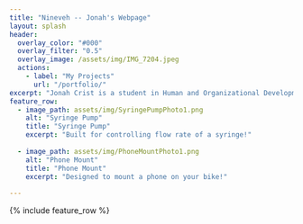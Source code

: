 ```yaml
---
title: "Nineveh -- Jonah's Webpage"
layout: splash
header:
  overlay_color: "#000"
  overlay_filter: "0.5"
  overlay_image: /assets/img/IMG_7204.jpeg
  actions:
    - label: "My Projects"
      url: "/portfolio/"
excerpt: "Jonah Crist is a student in Human and Organizational Development with a passion for technology and design"
feature_row:
  - image_path: assets/img/SyringePumpPhoto1.png
    alt: "Syringe Pump"
    title: "Syringe Pump"
    excerpt: "Built for controlling flow rate of a syringe!"
    
  - image_path: assets/img/PhoneMountPhoto1.png
    alt: "Phone Mount"
    title: "Phone Mount"
    excerpt: "Designed to mount a phone on your bike!"
    
---
```

{% include feature_row %}

